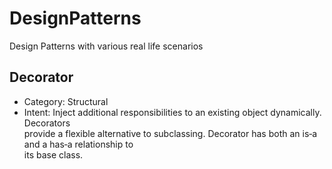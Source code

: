 # DesignPatterns
Design Patterns with various real life scenarios


## Decorator
* Category: Structural
* Intent:
  Inject additional responsibilities	to	an existing	object dynamically. Decorators	
  provide	a	flexible	alternative	to	subclassing.
	Decorator	has	both	an	is‐a	and	a	has‐a	relationship	to	
its	base	class.
